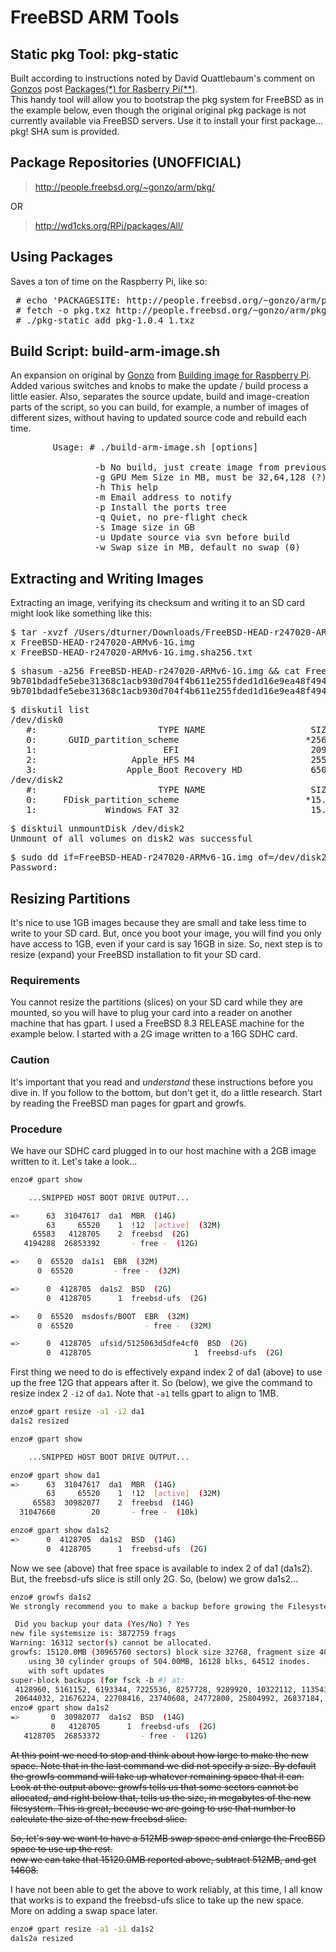 FreeBSD ARM Tools
=================

Static pkg Tool: pkg-static
---------------------------
Built according to instructions noted by David Quattlebaum's comment on [Gonzos](http://kernelnomicon.org/) post [Packages(*) for Rasberry Pi(**)](http://kernelnomicon.org/?p=261).  
This handy tool will allow you to bootstrap the pkg system for FreeBSD as in the example below, even though the original
original pkg package is not currently available via FreeBSD servers.  Use it to install your first package... pkg!  SHA 
sum is provided.

Package Repositories (UNOFFICIAL)
---------------------------------
> http://people.freebsd.org/~gonzo/arm/pkg/

OR

> http://wd1cks.org/RPi/packages/All/

Using Packages
--------------
Saves a ton of time on the Raspberry Pi, like so:
<pre>
 # echo 'PACKAGESITE: http://people.freebsd.org/~gonzo/arm/pkg/' > /usr/local/etc/pkg.conf 
 # fetch -o pkg.txz http://people.freebsd.org/~gonzo/arm/pkg/pkg-1.0.4_1.txz
 # ./pkg-static add pkg-1.0.4_1.txz
</pre>

Build Script: build-arm-image.sh
--------------------------------
An expansion on original by [Gonzo](http://kernelnomicon.org/) from [Building image for Raspberry Pi](http://kernelnomicon.org/?p=275).  Added
various switches and knobs to make the update / build process a little easier.  Also, separates the source update, build and image-creation parts
of the script, so you can build, for example, a number of images of different sizes, without having to updated source code and rebuild each time.

<pre>
        Usage: # ./build-arm-image.sh [options]

                -b No build, just create image from previously-built source
                -g GPU Mem Size in MB, must be 32,64,128 (?)
                -h This help
                -m Email address to notify
                -p Install the ports tree
                -q Quiet, no pre-flight check
                -s Image size in GB
                -u Update source via svn before build
                -w Swap size in MB, default no swap (0)
</pre>

Extracting and Writing Images
-----------------------------
Extracting an image, verifying its checksum and writing it to an SD card might look like something like this:
<pre>
$ tar -xvzf /Users/dturner/Downloads/FreeBSD-HEAD-r247020-ARMv6-1G.img.tgz
x FreeBSD-HEAD-r247020-ARMv6-1G.img
x FreeBSD-HEAD-r247020-ARMv6-1G.img.sha256.txt
</pre>
<pre>
$ shasum -a256 FreeBSD-HEAD-r247020-ARMv6-1G.img && cat FreeBSD-HEAD-r247020-ARMv6-1G.img.sha256.txt
9b701bdadfe5ebe31368c1acb930d704f4b611e255fded1d16e9ea48f4940000  FreeBSD-HEAD-r247020-ARMv6-1G.img
9b701bdadfe5ebe31368c1acb930d704f4b611e255fded1d16e9ea48f4940000  FreeBSD-HEAD-r247020-ARMv6-1G.img
</pre>
<pre>
$ diskutil list
/dev/disk0
   #:                       TYPE NAME                    SIZE       IDENTIFIER
   0:      GUID_partition_scheme                        *256.1 GB   disk0
   1:                        EFI                         209.7 MB   disk0s1
   2:                  Apple_HFS M4                      255.2 GB   disk0s2
   3:                 Apple_Boot Recovery HD             650.0 MB   disk0s3
/dev/disk2
   #:                       TYPE NAME                    SIZE       IDENTIFIER
   0:     FDisk_partition_scheme                        *15.9 GB    disk2
   1:             Windows_FAT_32                         15.9 GB    disk2s1
</pre>
<pre>
$ disktuil unmountDisk /dev/disk2
Unmount of all volumes on disk2 was successful
</pre>
<pre>
$ sudo dd if=FreeBSD-HEAD-r247020-ARMv6-1G.img of=/dev/disk2 bs=1m
Password:
</pre>

Resizing Partitions
-------------------
It's nice to use 1GB images because they are small and take less time to write to your SD card.  But,
once you boot your image, you will find you only have access to 1GB, even if your card is say 16GB in
size.  So, next step is to resize (expand) your FreeBSD installation to fit your SD card.

### Requirements
You cannot resize the partitions (slices) on your SD card while they are mounted, so you will have to
plug your card into a reader on another machine that has gpart.  I used a FreeBSD 8.3 RELEASE machine 
for the example below.  I started with a 2G image written to a 16G SDHC card.

### Caution
It's important that you read and _understand_ these instructions before you dive in.  If you follow 
to the bottom, but don't get it, do a little research.  Start by reading the FreeBSD man pages for
gpart and growfs.

### Procedure
We have our SDHC card plugged in to our host machine with a 2GB image written to it.  Let's take a 
look...

```bash
enzo# gpart show

	...SNIPPED HOST BOOT DRIVE OUTPUT...

=>      63  31047617  da1  MBR  (14G)
        63     65520    1  !12  [active]  (32M)
     65583   4128705    2  freebsd  (2G)
   4194288  26853392       - free -  (12G)

=>    0  65520  da1s1  EBR  (32M)
      0  65520         - free -  (32M)

=>      0  4128705  da1s2  BSD  (2G)
        0  4128705      1  freebsd-ufs  (2G)

=>    0  65520  msdosfs/BOOT  EBR  (32M)
      0  65520                - free -  (32M)

=>      0  4128705  ufsid/5125063d5dfe4cf0  BSD  (2G)
        0  4128705                       1  freebsd-ufs  (2G)
```

First thing we need to do is effectively expand index 2 of da1 (above) to use up the free 12G 
that appears after it. So (below), we give the command to resize index 2 `-i2` of `da1`.  Note 
that `-a1` tells gpart to align to 1MB.

```bash
enzo# gpart resize -a1 -i2 da1
da1s2 resized

enzo# gpart show

	...SNIPPED HOST BOOT DRIVE OUTPUT...

enzo# gpart show da1
=>      63  31047617  da1  MBR  (14G)
        63     65520    1  !12  [active]  (32M)
     65583  30982077    2  freebsd  (14G)
  31047660        20       - free -  (10k)

enzo# gpart show da1s2
=>      0  4128705  da1s2  BSD  (14G)
        0  4128705      1  freebsd-ufs  (2G)
```

Now we see (above) that free space is available to index 2 of da1 (da1s2).  But, the freebsd-ufs 
slice is still only 2G.  So, (below) we grow da1s2...

```bash
enzo# growfs da1s2
We strongly recommend you to make a backup before growing the Filesystem

 Did you backup your data (Yes/No) ? Yes
new file systemsize is: 3872759 frags
Warning: 16312 sector(s) cannot be allocated.
growfs: 15120.0MB (30965760 sectors) block size 32768, fragment size 4096
	using 30 cylinder groups of 504.00MB, 16128 blks, 64512 inodes.
	with soft updates
super-block backups (for fsck -b #) at:
 4128960, 5161152, 6193344, 7225536, 8257728, 9289920, 10322112, 11354304, 12386496, 13418688, 14450880, 15483072, 16515264, 17547456, 18579648, 19611840,
 20644032, 21676224, 22708416, 23740608, 24772800, 25804992, 26837184, 27869376, 28901568, 29933760
enzo# gpart show da1s2
=>       0  30982077  da1s2  BSD  (14G)
         0   4128705      1  freebsd-ufs  (2G)
   4128705  26853372         - free -  (12G)
```

<del>At this point we need to stop and think about how large to make the new space.  Note that in the 
last command we did not specify a size.  By default the growfs command will take up whatever 
remaining space that it can.  Look at the output above: growfs tells us that some sectors cannot 
be allocated, and right below that, tells us the size, in megabytes of the new filesystem.  This
is great, because we are going to use that number to calculate the size of the new freebsd slice.</del>

<del>So, let's say we want to have a 512MB swap space and enlarge the FreeBSD space to use up the rest.  
now we can take that 15120.0MB reported above, subtract 512MB, and  get 14608.</del>

I have not been able to get the above to work reliably, at this time, I all know that works is to expand 
the freebsd-ufs slice to take up the new space.  More on adding a swap space later.

```bash
enzo# gpart resize -a1 -i1 da1s2
da1s2a resized
```
